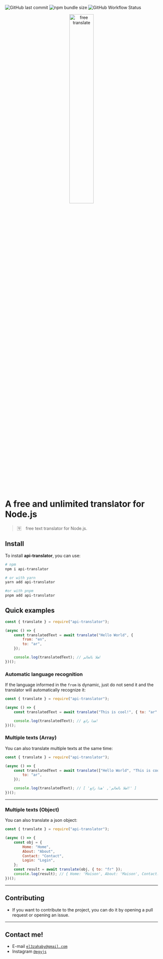 ![GitHub last commit](https://img.shields.io/github/last-commit/egyjs/api-translator?logo=api-translator%20%7C%20egyjs&logoColor=image%3Ahttps%3A%2F%2Fimg.shields.io%2Fgithub%2Flast-commit%2Fegyjs%2Fapi-translator%3Flogo%3Dapi-translator%2520%257C%2520egyjs%26style%3Dflat-square%5BGitHub%20last%20commit%5D&style=flat-square)
![npm bundle size](https://img.shields.io/bundlephobia/min/api-translator?style=flat-square)
![GitHub Workflow Status](https://img.shields.io/github/workflow/status/egyjs/API-Translator/npm-publish?style=flat-square)

<div align="center">
<img src="https://i.ibb.co/Lk9wGxF/app-store-icon.png" alt="free translate" width="40%"/>
</div>

# A free and unlimited translator for Node.js

> 🈂️ ⠀free text translator for Node.js.

## **Install**

To install **api-translator**, you can use:

```bash
# npm
npm i api-translator
```

```bash
# or with yarn
yarn add api-translator
```

```bash
#or with pnpm
pnpm add api-translator
```

## **Quick examples**

```js
const { translate } = require("api-translator");

(async () => {
	const translatedText = await translate("Hello World", {
		from: "en",
		to: "ar",
	});

	console.log(translatedText); // اهلا بالعالم
})();
```

### **Automatic language recognition**

If the language informed in the `from` is dynamic, just do not send it and the translator will automatically recognize it:

```js
const { translate } = require("api-translator");

(async () => {
	const translatedText = await translate("This is cool!", { to: "ar" });

	console.log(translatedText); // هذا رائع!
})();
```

### **Multiple texts (Array)**

You can also translate multiple texts at the same time:

```js
const { translate } = require("api-translator");

(async () => {
	const translatedText = await translate(["Hello World", "This is cool!"], {
		to: "ar",
	});

	console.log(translatedText); // [ 'اهلا بالعالم', 'هذا رائع!' ]
})();
```

---

### **Multiple texts (Object)**

You can also translate a json object:

```js
const { translate } = require("api-translator");

(async () => {
	const obj = {
		Home: "Home",
		About: "About",
		Contact: "Contact",
		Login: "Login",
	};
	const result = await translate(obj, { to: "fr" });
	console.log(result); // { Home: 'Maison', About: 'Maison', Contact: 'Contact', Login: 'Connexion' }
})();
```

---

## Contributing

-   If you want to contribute to the project, you can do it by opening a pull request or opening an issue.

---

## Contact me!

-   E-mail <a href="mailto:el3zahaby@gmail.com" target="_blank">`el3zahaby@gmail.com`</a>
-   Instagram <a href="https://www.instagram.com/egyjs/" target="_blank">`@egyjs`</a>
